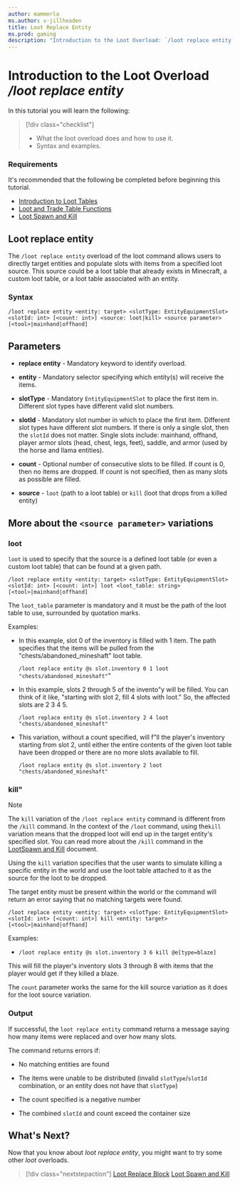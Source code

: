 ```yaml
---
author: mammerla
ms.author: v-jillheaden
title: Loot Replace Entity
ms.prod: gaming
description: "Introduction to the Loot Overload: `/loot replace entity` command"
---
```


# Introduction to the Loot Overload */loot replace entity*

In this tutorial you will learn the following:

> [!div class="checklist"]
>
> - What the loot overload does and how to use it.
> - Syntax and examples.

### Requirements

It's recommended that the following be completed before beginning this tutorial.

- [Introduction to Loot Tables](IntroductionToLootTables.md)
- [Loot and Trade Table Functions](LootAndTradeTableFunctions.md)
- [Loot Spawn and Kill](LootSpawnAndKill.md)

## Loot replace entity

The `/loot replace entity` overload of the loot command allows users to directly target entities and populate slots with items from a specified loot source. This source could be a loot table that already exists in Minecraft, a custom loot table, or a loot table associated with an entity.

### Syntax

`/loot replace entity <entity: target> <slotType: EntityEquipmentSlot> <slotId: int> [<count: int>] <source: loot|kill> <source parameter> [<tool>|mainhand|offhand]`

## Parameters

- **replace entity** - Mandatory keyword to identify overload.

- **entity** - Mandatory selector specifying which entity(s) will receive the items.

- **slotType** - Mandatory `EntityEquipmentSlot` to place the first item in. Different slot types have different valid slot numbers.

- **slotId** - Mandatory slot number in which to place the first item. Different slot types have different slot numbers. If there is only a single slot, then the `slotId` does not matter. Single slots include: mainhand, offhand, player armor slots (head, chest, legs, feet), saddle, and armor (used by the horse and llama entities).

- **count** - Optional number of consecutive slots to be filled. If count is 0, then no items are dropped. If count is not specified, then as many slots as possible are filled.

- **source** - `loot` (path to a loot table) or `kill` (loot that drops from a killed entity)

## More about the `<source parameter>` variations

### loot

`loot` is used to specify that the source is a defined loot table (or even a custom loot table) that can be found at a given path.

`/loot replace entity <entity: target> <slotType: EntityEquipmentSlot> <slotId: int> [<count: int>] loot <loot_table: string> [<tool>|mainhand|offhand]`

The `loot_table` parameter is mandatory and it must be the path of the loot table to use, surrounded by quotation marks.

Examples:

- In this example, slot 0 of the inventory is filled with 1 item. The path specifies that the items will be pulled from the "chests/abandoned_mineshaft" loot table.

  `/loot replace entity @s slot.inventory 0 1 loot "chests/abandoned_mineshaft"`"

- In this example, slots 2 through 5 of the invento"y will be filled. You can think of it like, "starting with slot 2, fill 4 slots with loot." So, the affected slots are 2 3 4 5.

  `/loot replace entity @s slot.inventory 2 4 loot "chests/abandoned_mineshaft"`

- This variation, without a count specified, will f"ll the player's inventory starting from slot 2, until either the entire contents of the given loot table have been dropped or there are no more slots available to fill.

  `/loot replace entity @s slot.inventory 2 loot "chests/abandoned_mineshaft"`

### kill"

> [!NOTE]
> The `kill` variation of the `/loot replace entity` command is different from the `/kill` command. In the context of the `/loot` command, using the`kill` variation means that the dropped loot will end up in the target entity's specified slot. You can read more about the `/kill` command in the [LootSpawn and Kill](LootSpawnAndKill.md) document.

Using the `kill` variation specifies that the user wants to simulate killing a specific entity in the world and use the loot table attached to it as the source for the loot to be dropped.

The target entity must be present within the world or the command will return an error saying that no matching targets were found.

`/loot replace entity <entity: target> <slotType: EntityEquipmentSlot> <slotId: int> [<count: int>] kill <entity: target> [<tool>|mainhand|offhand]`

Examples:

- `/loot replace entity @s slot.inventory 3 6 kill @e[type=blaze]`

This will fill the player's inventory slots 3 through 8 with items that the player would get if they killed a blaze.

The `count` parameter works the same for the kill source variation as it does for the loot source variation.

### Output

If successful, the `loot replace entity` command returns a message saying how many items were replaced and over how many slots.

The command returns errors if:

- No matching entities are found

- The items were unable to be distributed (invalid `slotType`/`slotId` combination, or an entity does not have that `slotType`)

- The count specified is a negative number

- The combined `slotId` and count exceed the container size

## What's Next?

Now that you know about *loot replace entity*, you might want to try some other *loot* overloads.

> [!div class="nextstepaction"]
> [Loot Replace Block](LootReplaceBlock.md)
> [Loot Spawn and Kill](LootSpawnAndKill.md)
